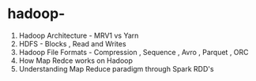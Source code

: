 # hadoop-

1. Hadoop Architecture - MRV1 vs Yarn 
2. HDFS - Blocks , Read and Writes
3. Hadoop File Formats - Compression , Sequence , Avro , Parquet , ORC
4. How Map Redce works on Hadoop 
5. Understanding Map Reduce paradigm through Spark RDD's



